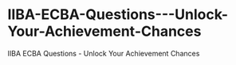 # IIBA-ECBA-Questions---Unlock-Your-Achievement-Chances
IIBA ECBA Questions - Unlock Your Achievement Chances
